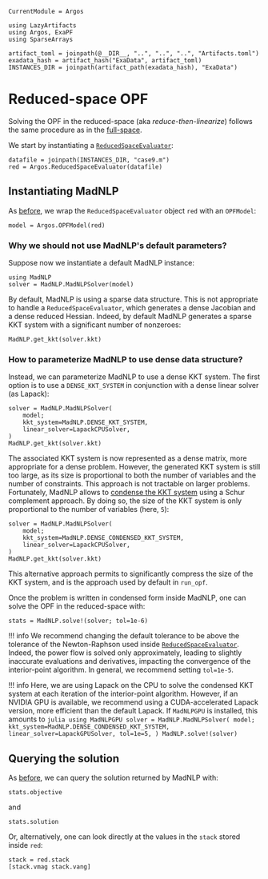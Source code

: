 ```@meta
CurrentModule = Argos
```
```@setup reducedmadnlp
using LazyArtifacts
using Argos, ExaPF
using SparseArrays

artifact_toml = joinpath(@__DIR__, "..", "..", "..", "Artifacts.toml")
exadata_hash = artifact_hash("ExaData", artifact_toml)
INSTANCES_DIR = joinpath(artifact_path(exadata_hash), "ExaData")

```

# Reduced-space OPF

Solving the OPF in the reduced-space (aka *reduce-then-linearize*) follows the same
procedure as in the [full-space](fullspace.md).

We start by instantiating a [`ReducedSpaceEvaluator`](@ref):
```@example reducedmadnlp
datafile = joinpath(INSTANCES_DIR, "case9.m")
red = Argos.ReducedSpaceEvaluator(datafile)

```

## Instantiating MadNLP
As [before](fullspace.md), we wrap the `ReducedSpaceEvaluator`
object `red` with an `OPFModel`:
```@example reducedmadnlp
model = Argos.OPFModel(red)

```

### Why we should not use MadNLP's default parameters?
Suppose now we instantiate a default MadNLP instance:
```@example reducedmadnlp
using MadNLP
solver = MadNLP.MadNLPSolver(model)

```
By default, MadNLP is using a sparse data structure. This is
not appropriate to handle a `ReducedSpaceEvaluator`, which generates
a dense Jacobian and a dense reduced Hessian. Indeed, by default
MadNLP generates a sparse KKT system with a significant
number of nonzeroes:
```@example reducedmadnlp
MadNLP.get_kkt(solver.kkt)

```

### How to parameterize MadNLP to use dense data structure?
Instead, we can parameterize MadNLP to use a dense KKT system.
The first option is to use a `DENSE_KKT_SYSTEM` in conjunction with
a dense linear solver (as Lapack):
```@example reducedmadnlp
solver = MadNLP.MadNLPSolver(
    model;
    kkt_system=MadNLP.DENSE_KKT_SYSTEM,
    linear_solver=LapackCPUSolver,
)
MadNLP.get_kkt(solver.kkt)

```
The associated KKT system is now represented as a dense matrix, more appropriate
for a dense problem. However, the generated KKT system is still too large, as its
size is proportional to both the number of variables and the number of constraints. This
approach is not tractable on larger problems.
Fortunately, MadNLP allows to [condense the KKT system](https://madnlp.github.io/MadNLP.jl/dev/lib/kkt/#MadNLP.AbstractCondensedKKTSystem)
using a Schur complement approach. By doing so, the size of the KKT system is
only proportional to the number of variables (here, `5`):
```@example reducedmadnlp
solver = MadNLP.MadNLPSolver(
    model;
    kkt_system=MadNLP.DENSE_CONDENSED_KKT_SYSTEM,
    linear_solver=LapackCPUSolver,
)
MadNLP.get_kkt(solver.kkt)

```
This alternative approach permits to significantly compress the size
of the KKT system, and is the approach used by default in `run_opf`.

Once the problem is written in condensed form inside MadNLP, one
can solve the OPF in the reduced-space with:
```@repl reducedmadnlp
stats = MadNLP.solve!(solver; tol=1e-6)

```

!!! info
We recommend changing the default tolerance to be above the tolerance
    of the Newton-Raphson used inside [`ReducedSpaceEvaluator`](@ref). Indeed,
    the power flow is solved only approximately, leading to slightly inaccurate
    evaluations and derivatives, impacting the convergence of the interior-point
    algorithm. In general, we recommend setting `tol=1e-5`.

!!! info
    Here, we are using Lapack on the CPU to solve the condensed
    KKT system at each iteration of the interior-point algorithm.
    However, if an NVIDIA GPU is available, we recommend using
    a CUDA-accelerated Lapack version, more efficient than
    the default Lapack. If `MadNLPGPU` is installed, this amounts to
    ```julia
    using MadNLPGPU
    solver = MadNLP.MadNLPSolver(
        model;
        kkt_system=MadNLP.DENSE_CONDENSED_KKT_SYSTEM,
        linear_solver=LapackGPUSolver,
        tol=1e=5,
    )
    MadNLP.solve!(solver)
    ```


## Querying the solution
As [before](fullspace.md), we can query the solution returned
by MadNLP with:
```@example reducedmadnlp
stats.objective
```
and
```@example reducedmadnlp
stats.solution
```
Or, alternatively, one can look directly at the values
in the `stack` stored inside `red`:
```@example reducedmadnlp
stack = red.stack
[stack.vmag stack.vang]

```

